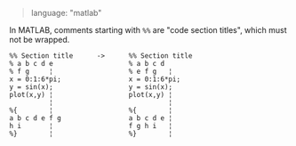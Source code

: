 > language: "matlab"

In MATLAB, comments starting with `%%` are "code section titles", which must not
be wrapped.

    %% Section title      ->      %% Section title
    % a b c d e                   % a b c d
    % f g     ¦                   % e f g   ¦
    x = 0:1:6*pi;                 x = 0:1:6*pi;
    y = sin(x);                   y = sin(x);
    plot(x,y) ¦                   plot(x,y) ¦
              ¦                             ¦
    %{        ¦                   %{        ¦
    a b c d e f g                 a b c d e ¦
    h i       ¦                   f g h i   ¦
    %}        ¦                   %}        ¦